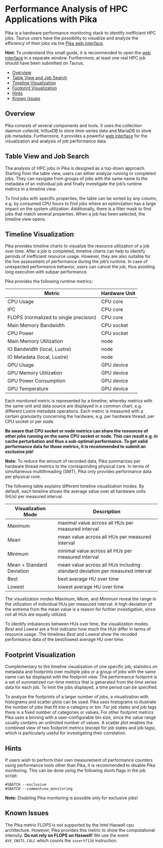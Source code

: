 # Performance Analysis of HPC Applications with Pika

Pika is a hardware performance monitoring stack to identify inefficient HPC jobs. Taurus users have
the possibility to visualize and analyze the efficiency of their jobs via the [Pika web
interface](https://selfservice.zih.tu-dresden.de/l/index.php/hpcportal/jobmonitoring/zih/jobs).

**Hint:** To understand this small guide, it is recommended to open the [web
interface](https://selfservice.zih.tu-dresden.de/l/index.php/hpcportal/jobmonitoring/zih/jobs) in a
separate window. Furthermore, at least one real HPC job should have been submitted on Taurus. 

- [Overview](#overview)
- [Table View and Job Search](#table-view-and-job-search)
- [Timeline Visualization](#timeline-visualization)
- [Footprint Visualization](#footprint-visualization)
- [Hints](#hints)
- [Known Issues](#known-issues)

## Overview

Pika consists of several components and tools.  It uses the collection daemon collectd, InfluxDB to
store time-series data and MariaDB to store job metadata.  Furthermore, it provides a powerful [web
interface](https://selfservice.zih.tu-dresden.de/l/index.php/hpcportal/jobmonitoring/zih/jobs) for
the visualization and analysis of job performance data.

## Table View and Job Search

The analysis of HPC jobs in Pika is designed as a top-down approach. Starting from the table view,
users can either analyze running or completed jobs. They can navigate from groups of jobs with the
same name to the metadata of an individual job and finally investigate the job’s runtime metrics in
a timeline view.

To find jobs with specific properties, the table can be sorted by any column, e.g. by consumed CPU
hours to find jobs where an optimization has a large impact on the system utilization. Additionally,
there is a filter mask to find jobs that match several properties. When a job has been selected, the
timeline view opens.

## Timeline Visualization

Pika provides timeline charts to visualize the resource utilization of a job over time.  After a job
is completed, timeline charts can help to identify periods of inefficient resource usage.  However,
they are also suitable for the live assessment of performance during the job’s runtime.  In case of
unexpected performance behavior, users can cancel the job, thus avoiding long execution with subpar
performance.

Pika provides the following runtime metrics:

|Metric| Hardware Unit|
|---|---|
|CPU Usage|CPU core|
|IPC|CPU core|
|FLOPS (normalized to single precision) |CPU core|
|Main Memory Bandwidth|CPU socket|
|CPU Power|CPU socket|
|Main Memory Utilization|node|
|IO Bandwidth (local, Lustre) |node|
|IO Metadata (local, Lustre) |node|
|GPU Usage|GPU device|
|GPU Memory Utilization|GPU device|
|GPU Power Consumption|GPU device|
|GPU Temperature|GPU device|

Each monitored metric is represented by a timeline, whereby metrics with the same unit and data
source are displayed in a common chart, e.g. different Lustre metadata operations.  Each metric is
measured with a certain granularity concerning the hardware, e.g. per hardware thread, per CPU
socket or per node.

**Be aware that CPU socket or node metrics can share the resources of other jobs running on the same
CPU socket or node. This can result e.g. in cache perturbation and thus a sub-optimal performance.
To get valid performance data for those metrics, it is recommended to submit an exclusive job!**

**Note:** To reduce the amount of recorded data, Pika summarizes per hardware thread metrics to the
corresponding physical core. In terms of simultaneous multithreading (SMT), Pika only provides
performance data per physical core.

The following table explains different timeline visualization modes.
By default, each timeline shows the average value over all hardware units (HUs) per measured interval.

|Visualization Mode| Description|
|---|---|
|Maximum |maximal value across all HUs per measured interval|
|Mean|mean value across all HUs per measured interval|
|Minimum |minimal value across all HUs per measured interval|
|Mean + Standard Deviation|mean value across all HUs including standard deviation per measured interval|
|Best|best average HU over time|
|Lowest|lowest average HU over time|

The visualization modes *Maximum*, *Mean*, and *Minimum* reveal the range in the utilization of
individual HUs per measured interval. A high deviation of the extrema from the mean value is a
reason for further investigation, since not all HUs are equally utilized.

To identify imbalances between HUs over time, the visualization modes *Best* and *Lowest* are a
first indicator how much the HUs differ in terms of resource usage. The timelines *Best* and
*Lowest* show the recoded performance data of the best/lowest average HU over time.

## Footprint Visualization

Complementary to the timeline visualization of one specific job, statistics on metadata and
footprints over multiple jobs or a group of jobs with the same name can be displayed with the
footprint view.  The performance footprint is a set of summarized run-time metrics that is generated
from the time series data for each job.  To limit the jobs displayed, a time period can be
specified.

To analyze the footprints of a larger number of jobs, a visualization with histograms and scatter
plots can be used. Pika uses histograms to illustrate the number of jobs that fit into a category or
bin. For job states and job tags there is a fixed number of categories or values. For other
footprint metrics Pika uses a binning with a user-configurable bin size, since the value range
usually contains an unlimited number of values.  A scatter plot enables the combined view of two
footprint metrics (except for job states and job tags), which is particularly useful for
investigating their correlation.

## Hints

If users wish to perform their own measurement of performance counters using performance tools other
than Pika, it is recommended to disable Pika monitoring. This can be done using the following slurm
flags in the job script:

	#SBATCH --exclusive
	#SBATCH --comment=no_monitoring
	
**Note:** Disabling Pika monitoring is possible only for exclusive jobs!

## Known Issues

The Pika metric FLOPS is not supported by the Intel Haswell cpu architecture.
However, Pika provides this metric to show the computational intensity.
**Do not rely on FLOPS on Haswell!** We use the event `AVX_INSTS_CALC` which counts the `insertf128`
instruction.
